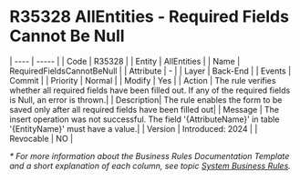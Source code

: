 ﻿---
erp.type: business-rule
erp.entity: all-entities
---

# R35328 AllEntities - Required Fields Cannot Be Null

| ---- | ----- |
| Code | R35328 |
| Entity | AllEntities |
| Name | RequiredFieldsCannotBeNull |
| Attribute | - |
| Layer | Back-End |
| Events | Commit |
| Priority | Normal |
| Modify | Yes |
| Action | The rule verifies whether all required fields have been filled out. If any of the required fields is Null, an error is thrown.|
| Description| The rule enables the form to be saved only after all required fields have been filled out|
| Message | The insert operation was not successful. The field '{AttributeName}' in table '{EntityName}' must have a value.|
| Version | Introduced: 2024 |
| Revocable | NO |

*\* For more information about the Business Rules Documentation Template and a short explanation of each column, see
topic [System Business Rules](../templates/template-description-system-business-rules.md).*
